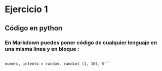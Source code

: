 # Ejercicio 1

## Código en python 

### En Markdown puedes poner código de cualquier lenguaje en una misma línea y en bloque :

```import random

numero, intento = random, ramdint (1, 10), 0```


